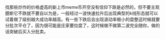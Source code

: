 找那些炒作的价格虚高的新上市meme币开空没有信仰下跌是必然的，但不要主观臆断它不跌就不要自以为是，一般经过一波快速拉升后出现典型的k线形态就可以试着做了级别越大成功率越高。有一些下跌后会出现波动率极小的盘整这时候就要分批次平仓了，因为很可能是庄家要拉盘了，这时候做不做第二波完全随你，做的话突破后买入分批卖。